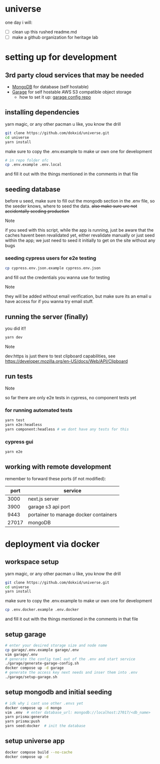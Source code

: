 # universe

one day i will:

- [ ] clean up this rushed readme.md
- [ ] make a github organization for heritage lab

# setting up for development

## 3rd party cloud services that may be needed

- [MongoDB](https://www.mongodb.com/) for database (self hostable)
- [Garage](https://garagehq.deuxfleurs.fr/) for self hostable AWS S3 compatible object storage
    - how to set it up: [garage config repo](https://github.com/dokxid/garage-configuration-universe)

## installing dependencies

yarn magic, or any other pacman u like, you know the drill

```bash
git clone https://github.com/dokxid/universe.git
cd universe
yarn install
```

make sure to copy the .env.example to make ur own one for development

```bash
# in repo folder ofc
cp .env.example .env.local
```

and fill it out with the things mentioned in the comments in that file

## seeding database

before u seed, make sure to fill out the mongodb section in the .env file, so the seeder knows, where to seed the data. ~~also make sure ure not accidentally seeding production~~

> [!NOTE]
> if you seed with this script, while the app is running, just be aware that the caches havent been revalidated yet, either revalidate manually or just seed within the app; we just need to seed it initially to get on the site without any bugs

### seeding cypress users for e2e testing

```bash
cp cypress.env.json.example cypress.env.json
```

and fill out the credentials you wanna use for testing

> [!NOTE]
> they will be added without email verification, but make sure its an email u have access for if you wanna try email stuff.

## running the server (finally)

you did it!!

```bash
yarn dev
```

> [!NOTE]
> dev:https is just there to test clipboard capabilities, see https://developer.mozilla.org/en-US/docs/Web/API/Clipboard

## run tests

> [!NOTE]
> so far there are only e2e tests in cypress, no component tests yet

### for running automated tests

```bash
yarn test
yarn e2e:headless
yarn component:headless # we dont have any tests for this
```

### cypress gui

```bash
yarn e2e
```

## working with remote development

remember to forward these ports (if not modified):

| port  | service                               |
| ----- | ------------------------------------- |
| 3000  | next.js server                        |
| 3900  | garage s3 api port                    |
| 9443  | portainer to manage docker containers |
| 27017 | mongoDB                               |

# deployment via docker

## workspace setup

yarn magic, or any other pacman u like, you know the drill

```bash
git clone https://github.com/dokxid/universe.git
cd universe
yarn install
```

make sure to copy the .env.example to make ur own one for development

```bash
cp .env.docker.example .env.docker
```

and fill it out with the things mentioned in the comments in that file

## setup garage

```sh
# enter your desired storage size and node name
cp garage/.env.example garage/.env
vim garage/.env
# generate the config toml out of the .env and start service
./garage/generate-garage-config.sh
docker compose up -d garage
# generate the access key next needs and inser them into .env
./garage/setup-garage.sh
```

## setup mongodb and initial seeding

```sh
# idk why i cant use other .envs yet
docker compose up -d mongo
vim .env  # enter database_url: mongodb://localhost:27017/<db_name>
yarn prisma:generate
yarn prisma:push
yarn seed:docker  # init the database
```

## setup universe app

```sh
docker compose build --no-cache
docker compose up -d
```
